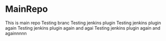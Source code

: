 MainRepo
========
This is main repo
Testing branc
Testing jenkins plugin
Testing jenkins plugin again
Testing jenkins plugin again and agai
Testing jenkins plugin again and againnnnn

